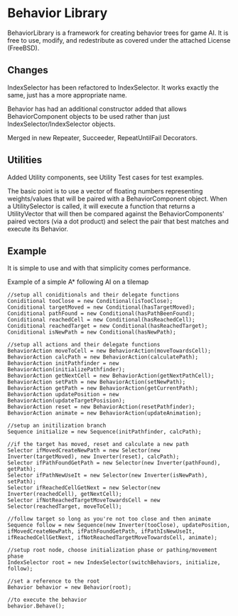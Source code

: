 Behavior Library
================

BehaviorLibrary is a framework for creating behavior trees for game AI. It is free to use, modify, and redestribute as covered under the attached License (FreeBSD).

Changes
-------

IndexSelector has been refactored to IndexSelector. It works exactly the same, just has a more appropriate name.

Behavior has had an additional constructor added that allows BehaviorComponent objects to be used rather than just IndexSelector/IndexSelector objects.

Merged in new Repeater, Succeeder, RepeatUntilFail Decorators.


Utilities
---------

Added Utility components, see Utility Test cases for test examples.

The basic point is to use a vector of floating numbers representing weights/values that will be paired with a BehaviorComponent object. When a UtilitySelector is called, it will execute a function that returns a UtilityVector that will then be compared against the BehaviorComponents' paired vectors (via a dot product) and select the pair that best matches and execute its Behavior. 


Example
-------

It is simple to use and with that simplicity comes performance.

Example of a simple A* following AI on a tilemap

	//setup all coniditionals and their delegate functions
	Coniditional tooClose = new Conditional(isTooClose);
	Coniditional targetMoved = new Conditional(hasTargetMoved);
	Coniditional pathFound = new Conditional(hasPathBeenFound);
	Coniditional reachedCell = new Conditional(hasReachedCell);
	Coniditional reachedTarget = new Conditional(hasReachedTarget);
	Coniditional isNewPath = new Conditional(hasNewPath);

	//setup all actions and their delegate functions
	BehaviorAction moveToCell = new BehaviorAction(moveTowardsCell);
	BehaviorAction calcPath = new BehaviorAction(calculatePath);
	BehaviorAction initPathfinder = new BehaviorAction(initializePathfinder);
	BehaviorAction getNextCell = new BehaviorAction(getNextPathCell);
	BehaviorAction setPath = new BehaviorAction(setNewPath);
	BehaviorAction getPath = new BehaviorAction(getCurrentPath);
	BehaviorAction updatePosition = new BehaviorAction(updateTargetPosision);
	BehaviorAction reset = new BehaviorAction(resetPathfinder);
	BehaviorAction animate = new BehaviorAction(updateAnimation);

	//setup an initilization branch
	Sequence initialize = new Sequence(initPathfinder, calcPath);

	//if the target has moved, reset and calculate a new path
	Selector ifMovedCreateNewPath = new Selector(new Inverter(targetMoved), new Inverter(reset), calcPath);
	Selector ifPathFoundGetPath = new Selector(new Inverter(pathFound), getPath);
	Selector ifPathNewUseIt = new Selector(new Inverter(isNewPath), setPath);
	Selector ifReachedCellGetNext = new Selector(new Inverter(reachedCell), getNextCell);
	Selector ifNotReachedTargetMoveTowardsCell = new Selector(reachedTarget, moveToCell);
            
	//follow target so long as you're not too close and then animate
	Sequence follow = new Sequence(new Inverter(tooClose), updatePosition, ifMovedCreateNewPath, ifPathFoundGetPath, ifPathIsNewUseIt, ifReachedCellGetNext, ifNotReachedTargetMoveTowardsCell, animate);

	//setup root node, choose initialization phase or pathing/movement phase
	IndexSelector root = new IndexSelector(switchBehaviors, initialize, follow);

	//set a reference to the root
	Behavior behavior = new Behavior(root);
	
	//to execute the behavior
	behavior.Behave();
		
